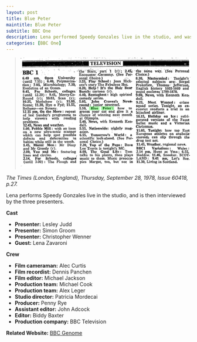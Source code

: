 ```yaml
---
layout: post
title: Blue Peter
maintitle: Blue Peter
subtitle: BBC One
description: Lena performed Speedy Gonzales live in the studio, and was then interviewed by the three presenters.
categories: [BBC One]
---
```


> ![](/assets/images/BBC/0FFO-1978-SEP28-027.png)

<cite>The Times (London, England), Thursday, September 28, 1978, Issue 60418, p.27.</cite>

Lena performs Speedy Gonzales live in the studio, and is then interviewed by the three presenters.

**Cast**
* **Presenter:** Lesley Judd
* **Presenter:** Simon Groom
* **Presenter:** Christopher Wenner
* **Guest:** Lena Zavaroni

**Crew**
* **Film cameraman:** Alec Curtis
* **Film recordist:** Dennis Panchen
* **Film editor:** Michael Jackson
* **Production team:** Michael Cook
* **Production team:** Alex Leger
* **Studio director:** Patricia Mordecai
* **Producer:** Penny Rye
* **Assistant editor:** John Adcock
* **Editor:** Biddy Baxter
* **Production company:** BBC Television

**Related Website:**
<span class="post-categories">[BBC Genome](http://genome.ch.bbc.co.uk/a3b43d3c8ea24a41a39a665ad089f179)</span>

